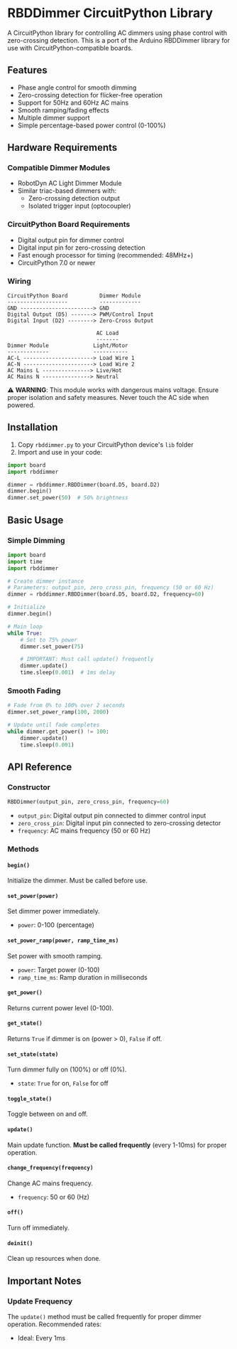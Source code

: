 # RBDDimmer CircuitPython Library

A CircuitPython library for controlling AC dimmers using phase control with zero-crossing detection. This is a port of the Arduino RBDDimmer library for use with CircuitPython-compatible boards.

## Features

- Phase angle control for smooth dimming
- Zero-crossing detection for flicker-free operation
- Support for 50Hz and 60Hz AC mains
- Smooth ramping/fading effects
- Multiple dimmer support
- Simple percentage-based power control (0-100%)

## Hardware Requirements

### Compatible Dimmer Modules
- RobotDyn AC Light Dimmer Module
- Similar triac-based dimmers with:
  - Zero-crossing detection output
  - Isolated trigger input (optocoupler)

### CircuitPython Board Requirements
- Digital output pin for dimmer control
- Digital input pin for zero-crossing detection
- Fast enough processor for timing (recommended: 48MHz+)
- CircuitPython 7.0 or newer

### Wiring

```
CircuitPython Board          Dimmer Module
-------------------          -------------
GND -----------------------> GND
Digital Output (D5) -------> PWM/Control Input
Digital Input (D2) --------> Zero-Cross Output

                            AC Load
                            -------
Dimmer Module              Light/Motor
-------------              -----------
AC-L ----------------------> Load Wire 1
AC-N ----------------------> Load Wire 2
AC Mains L ---------------> Live/Hot
AC Mains N ---------------> Neutral
```

⚠️ **WARNING**: This module works with dangerous mains voltage. Ensure proper isolation and safety measures. Never touch the AC side when powered.

## Installation

1. Copy `rbddimmer.py` to your CircuitPython device's `lib` folder
2. Import and use in your code:

```python
import board
import rbddimmer

dimmer = rbddimmer.RBDDimmer(board.D5, board.D2)
dimmer.begin()
dimmer.set_power(50)  # 50% brightness
```

## Basic Usage

### Simple Dimming

```python
import board
import time
import rbddimmer

# Create dimmer instance
# Parameters: output_pin, zero_cross_pin, frequency (50 or 60 Hz)
dimmer = rbddimmer.RBDDimmer(board.D5, board.D2, frequency=60)

# Initialize
dimmer.begin()

# Main loop
while True:
    # Set to 75% power
    dimmer.set_power(75)

    # IMPORTANT: Must call update() frequently
    dimmer.update()
    time.sleep(0.001)  # 1ms delay
```

### Smooth Fading

```python
# Fade from 0% to 100% over 2 seconds
dimmer.set_power_ramp(100, 2000)

# Update until fade completes
while dimmer.get_power() != 100:
    dimmer.update()
    time.sleep(0.001)
```

## API Reference

### Constructor

```python
RBDDimmer(output_pin, zero_cross_pin, frequency=60)
```

- `output_pin`: Digital output pin connected to dimmer control input
- `zero_cross_pin`: Digital input pin connected to zero-crossing detector
- `frequency`: AC mains frequency (50 or 60 Hz)

### Methods

#### `begin()`
Initialize the dimmer. Must be called before use.

#### `set_power(power)`
Set dimmer power immediately.
- `power`: 0-100 (percentage)

#### `set_power_ramp(power, ramp_time_ms)`
Set power with smooth ramping.
- `power`: Target power (0-100)
- `ramp_time_ms`: Ramp duration in milliseconds

#### `get_power()`
Returns current power level (0-100).

#### `get_state()`
Returns `True` if dimmer is on (power > 0), `False` if off.

#### `set_state(state)`
Turn dimmer fully on (100%) or off (0%).
- `state`: `True` for on, `False` for off

#### `toggle_state()`
Toggle between on and off.

#### `update()`
Main update function. **Must be called frequently** (every 1-10ms) for proper operation.

#### `change_frequency(frequency)`
Change AC mains frequency.
- `frequency`: 50 or 60 (Hz)

#### `off()`
Turn off immediately.

#### `deinit()`
Clean up resources when done.

## Important Notes

### Update Frequency
The `update()` method must be called frequently for proper dimmer operation. Recommended rates:
- Ideal: Every 1ms
